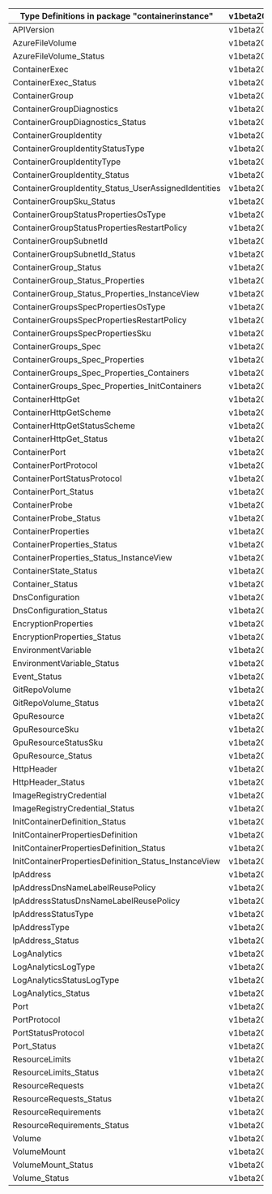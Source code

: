 | Type Definitions in package "containerinstance"       | v1beta20211001 |
|-------------------------------------------------------|----------------|
| APIVersion                                            | v1beta20211001 |
| AzureFileVolume                                       | v1beta20211001 |
| AzureFileVolume_Status                                | v1beta20211001 |
| ContainerExec                                         | v1beta20211001 |
| ContainerExec_Status                                  | v1beta20211001 |
| ContainerGroup                                        | v1beta20211001 |
| ContainerGroupDiagnostics                             | v1beta20211001 |
| ContainerGroupDiagnostics_Status                      | v1beta20211001 |
| ContainerGroupIdentity                                | v1beta20211001 |
| ContainerGroupIdentityStatusType                      | v1beta20211001 |
| ContainerGroupIdentityType                            | v1beta20211001 |
| ContainerGroupIdentity_Status                         | v1beta20211001 |
| ContainerGroupIdentity_Status_UserAssignedIdentities  | v1beta20211001 |
| ContainerGroupSku_Status                              | v1beta20211001 |
| ContainerGroupStatusPropertiesOsType                  | v1beta20211001 |
| ContainerGroupStatusPropertiesRestartPolicy           | v1beta20211001 |
| ContainerGroupSubnetId                                | v1beta20211001 |
| ContainerGroupSubnetId_Status                         | v1beta20211001 |
| ContainerGroup_Status                                 | v1beta20211001 |
| ContainerGroup_Status_Properties                      | v1beta20211001 |
| ContainerGroup_Status_Properties_InstanceView         | v1beta20211001 |
| ContainerGroupsSpecPropertiesOsType                   | v1beta20211001 |
| ContainerGroupsSpecPropertiesRestartPolicy            | v1beta20211001 |
| ContainerGroupsSpecPropertiesSku                      | v1beta20211001 |
| ContainerGroups_Spec                                  | v1beta20211001 |
| ContainerGroups_Spec_Properties                       | v1beta20211001 |
| ContainerGroups_Spec_Properties_Containers            | v1beta20211001 |
| ContainerGroups_Spec_Properties_InitContainers        | v1beta20211001 |
| ContainerHttpGet                                      | v1beta20211001 |
| ContainerHttpGetScheme                                | v1beta20211001 |
| ContainerHttpGetStatusScheme                          | v1beta20211001 |
| ContainerHttpGet_Status                               | v1beta20211001 |
| ContainerPort                                         | v1beta20211001 |
| ContainerPortProtocol                                 | v1beta20211001 |
| ContainerPortStatusProtocol                           | v1beta20211001 |
| ContainerPort_Status                                  | v1beta20211001 |
| ContainerProbe                                        | v1beta20211001 |
| ContainerProbe_Status                                 | v1beta20211001 |
| ContainerProperties                                   | v1beta20211001 |
| ContainerProperties_Status                            | v1beta20211001 |
| ContainerProperties_Status_InstanceView               | v1beta20211001 |
| ContainerState_Status                                 | v1beta20211001 |
| Container_Status                                      | v1beta20211001 |
| DnsConfiguration                                      | v1beta20211001 |
| DnsConfiguration_Status                               | v1beta20211001 |
| EncryptionProperties                                  | v1beta20211001 |
| EncryptionProperties_Status                           | v1beta20211001 |
| EnvironmentVariable                                   | v1beta20211001 |
| EnvironmentVariable_Status                            | v1beta20211001 |
| Event_Status                                          | v1beta20211001 |
| GitRepoVolume                                         | v1beta20211001 |
| GitRepoVolume_Status                                  | v1beta20211001 |
| GpuResource                                           | v1beta20211001 |
| GpuResourceSku                                        | v1beta20211001 |
| GpuResourceStatusSku                                  | v1beta20211001 |
| GpuResource_Status                                    | v1beta20211001 |
| HttpHeader                                            | v1beta20211001 |
| HttpHeader_Status                                     | v1beta20211001 |
| ImageRegistryCredential                               | v1beta20211001 |
| ImageRegistryCredential_Status                        | v1beta20211001 |
| InitContainerDefinition_Status                        | v1beta20211001 |
| InitContainerPropertiesDefinition                     | v1beta20211001 |
| InitContainerPropertiesDefinition_Status              | v1beta20211001 |
| InitContainerPropertiesDefinition_Status_InstanceView | v1beta20211001 |
| IpAddress                                             | v1beta20211001 |
| IpAddressDnsNameLabelReusePolicy                      | v1beta20211001 |
| IpAddressStatusDnsNameLabelReusePolicy                | v1beta20211001 |
| IpAddressStatusType                                   | v1beta20211001 |
| IpAddressType                                         | v1beta20211001 |
| IpAddress_Status                                      | v1beta20211001 |
| LogAnalytics                                          | v1beta20211001 |
| LogAnalyticsLogType                                   | v1beta20211001 |
| LogAnalyticsStatusLogType                             | v1beta20211001 |
| LogAnalytics_Status                                   | v1beta20211001 |
| Port                                                  | v1beta20211001 |
| PortProtocol                                          | v1beta20211001 |
| PortStatusProtocol                                    | v1beta20211001 |
| Port_Status                                           | v1beta20211001 |
| ResourceLimits                                        | v1beta20211001 |
| ResourceLimits_Status                                 | v1beta20211001 |
| ResourceRequests                                      | v1beta20211001 |
| ResourceRequests_Status                               | v1beta20211001 |
| ResourceRequirements                                  | v1beta20211001 |
| ResourceRequirements_Status                           | v1beta20211001 |
| Volume                                                | v1beta20211001 |
| VolumeMount                                           | v1beta20211001 |
| VolumeMount_Status                                    | v1beta20211001 |
| Volume_Status                                         | v1beta20211001 |
